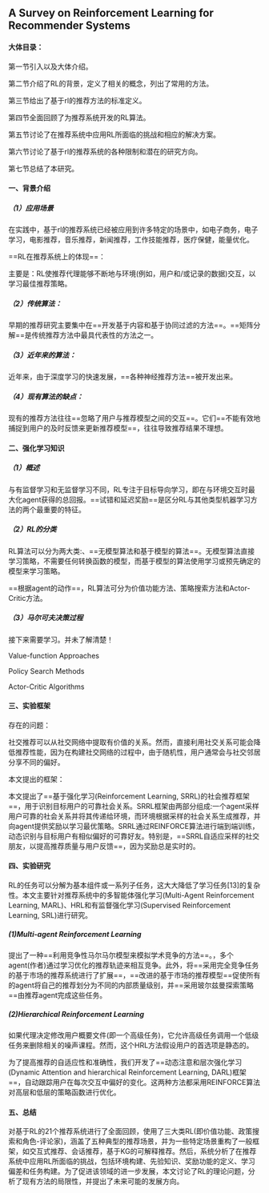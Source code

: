 ## A Survey on Reinforcement Learning for Recommender Systems

#### 大体目录：

第一节引入以及大体介绍。

第二节介绍了RL的背景，定义了相关的概念，列出了常用的方法。

第三节给出了基于rl的推荐方法的标准定义。

第四节全面回顾了为推荐系统开发的RL算法。

第五节讨论了在推荐系统中应用RL所面临的挑战和相应的解决方案。

第六节讨论了基于rl的推荐系统的各种限制和潜在的研究方向。

第七节总结了本研究。

#### 一、背景介绍

##### （1）应用场景

在实践中，基于rl的推荐系统已经被应用到许多特定的场景中，如电子商务，电子学习，电影推荐，音乐推荐，新闻推荐，工作技能推荐，医疗保健，能量优化。

==RL在推荐系统上的体现==：

主要是：RL使推荐代理能够不断地与环境(例如，用户和/或记录的数据)交互，以学习最佳推荐策略。

##### （2）传统算法：

早期的推荐研究主要集中在==开发基于内容和基于协同过滤的方法==。==矩阵分解==是传统推荐方法中最具代表性的方法之一。

##### （3）近年来的算法：

近年来，由于深度学习的快速发展，==各种神经推荐方法==被开发出来。

##### （4）现有算法的缺点：

现有的推荐方法往往==忽略了用户与推荐模型之间的交互==。它们==不能有效地捕捉到用户的及时反馈来更新推荐模型==，往往导致推荐结果不理想。

#### 二、强化学习知识

##### （1）概述

与有监督学习和无监督学习不同，RL专注于目标导向学习，即在与环境交互时最大化agent获得的总回报。==试错和延迟奖励==是区分RL与其他类型机器学习方法的两个最重要的特征。

##### （2）RL的分类

RL算法可以分为两大类:、==无模型算法和基于模型的算法==。无模型算法直接学习策略，不需要任何转换函数的模型，而基于模型的算法使用学习或预先确定的模型来学习策略。

==根据agent的动作==，RL算法可分为价值功能方法、策略搜索方法和Actor-Critic方法。

##### （3）马尔可夫决策过程

接下来需要学习。并未了解清楚！

Value-function Approaches

Policy Search Methods

Actor-Critic Algorithms

#### 三、实验框架

存在的问题：

社交推荐可以从社交网络中提取有价值的关系。然而，直接利用社交关系可能会降低推荐性能，因为在构建社交网络的过程中，由于随机性，用户通常会与社交邻居分享不同的偏好。

本文提出的框架：

本文提出了==基于强化学习(Reinforcement Learning,  SRRL)的社会推荐框架==，用于识别目标用户的可靠社会关系。SRRL框架由两部分组成:一个agent采样用户可靠的社会关系并将其传递给环境，而环境根据采样的社会关系生成推荐，并向agent提供奖励以学习最优策略。SRRL通过REINFORCE算法进行端到端训练，动态识别与目标用户有相似偏好的可靠好友。特别是，==SRRL自适应采样的社交朋友，以提高推荐质量与用户反馈==，因为奖励总是实时的。

#### 四、实验研究

RL的任务可以分解为基本组件或一系列子任务，这大大降低了学习任务[13]的复杂性。本文主要针对推荐系统中的多智能体强化学习(Multi-Agent  Reinforcement Learning, MARL)、HRL和有监督强化学习(Supervised Reinforcement Learning,  SRL)进行研究。

##### (1)Multi-agent Reinforcement Learning

提出了一种==利用竞争性马尔马尔模型来模拟学术竞争的方法==。，多个agent(作者)通过学习优化的推荐轨迹来相互竞争。此外，将==采用完全竞争任务的基于市场的推荐系统进行了扩展==，==改进的基于市场的推荐模型==促使所有的agent将自己的推荐划分为不同的内部质量级别，并==采用玻尔兹曼探索策略==由推荐agent完成这些任务。

##### (2)Hierarchical Reinforcement Learning

如果代理决定修改用户概要文件(即一个高级任务)，它允许高级任务调用一个低级任务来删除相关的噪声课程。然而，这个HRL方法假设用户的首选项是静态的。

为了提高推荐的自适应性和准确性，我们开发了==动态注意和层次强化学习(Dynamic  Attention and hierarchical Reinforcement Learning,  DARL)框架==，自动跟踪用户在每次交互中偏好的变化。这两种方法都采用REINFORCE算法对高层和低层的策略函数进行优化。

#### 五、总结

对基于RL的21个推荐系统进行了全面回顾，使用了三大类RL(即价值功能、政策搜索和角色-评论家)，涵盖了五种典型的推荐场景，并为一些特定场景重构了一般框架，如交互式推荐、会话推荐，基于KG的可解释推荐。然后，系统分析了在推荐系统中应用RL所面临的挑战，包括环境构建、先验知识、奖励功能的定义、学习偏差和任务构建。为了促进该领域的进一步发展，本文讨论了RL的理论问题，分析了现有方法的局限性，并提出了未来可能的发展方向。



